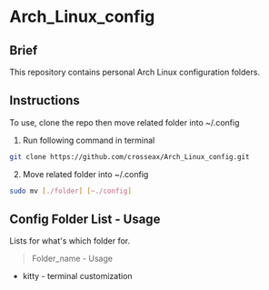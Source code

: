 # Arch_Linux_config


## Brief

This repository contains personal Arch Linux configuration folders. 


## Instructions

To use, clone the repo then move related folder into ~/.config 

1. Run following command in terminal 

```sh
git clone https://github.com/crosseax/Arch_Linux_config.git
```

2. Move related folder into ~/.config 

```sh
sudo mv [./folder] [~./config]
```


## Config Folder List - Usage
Lists for what's which folder for.


> Folder_name - Usage

- kitty - terminal customization

